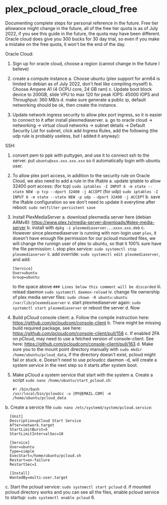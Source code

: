 # plex_pcloud_oracle_cloud_free

Documenting complete steps for personal reference in the future. Free tier allowance might change in the future, all of the free tier quota is as of July 2022, if you see this guide in the future, the quota may have been different. Oracle cloud does give you 300 bucks for 30 day trial, so even if you make a mistake on the free quota, it won't be the end of the day.

Oracle Cloud:

1. Sign up for oracle cloud, choose a region (cannot change in the future I believe)

2. create a compute instance
  a. Choose ubuntu (plex support for arm64 is limited to debian as of July 2022, don't feel like compiling myself)
  b. Choose Ampere A1 (4 OCPU core, 24 GB ram)
  c. Update boot block device to 200GB, slide VPU to max 120 for peak IOPS: 45000 IOPS and Throughput: 360 MB/s
  d. make sure generate a public ip, default networking should be ok, then create the instance.

3. Update network ingress security to allow plex port ingress, so it is easier to connect to it after install plexmediaserver.
  a. go to oracle cloud -> networking -> virtual cloud networks -> subnet details -> Default Security List for subnet, click add Ingress Rules, add the following (the udp rule is probably useless, but I added it anyway):
  
SSH:

1. convert pem to ppk with puttygen, and use it to connect ssh to the server. put `ubuntu@xxx.xxx.xxx.xxx` so it automatically login with ubuntu user.

2. To allow plex port access, in addition to the security rule on Oracle Cloud, we also need to add a rule in the iftable
  a. update iptable to allow 32400 port access: (for tcp) `sudo iptables -I INPUT 6 -m state --state NEW -p tcp --dport 32400 -j ACCEPT` (for udp) `sudo iptables -I INPUT 6 -m state --state NEW -p udp --dport 32400 -j ACCEPT`
  b. save the iftable configuration so we don't need to update it everytime after reboot: `sudo netfilter-persistent save`
  
3. Install PlexMediaServer
  a. download plexmedia server here (debian ARMv8): https://www.plex.tv/media-server-downloads/#plex-media-server
  b. install with `dpkg -i plexmediaserver...xxxx.xxx.deb`
  c. However since plexmediaserver is running with non-login user `plex`, it doesn't have enough file permission for our pcloud mounted files, we will change the runnign user of plex to ubuntu, so that it 100% sure have the file permission:
    i. stop plex service: `sudo systemctl stop plexmediaserver`
    ii. add override: `sudo systemctl edit plexmediaserver`, and  add:
      ```
      [Service]
      User=ubuntu
      Group=ubuntu
      ```
      to the space above `### Lines below this comment will be discarded`
    iii. relead daemon `sudo systemctl daemon-reload`
    iv. change file ownership of plex media server files: `sudo chown -R ubuntu:ubuntu /var/lib/plexmediaserver`
    v. start plexmediaserver again: `sudo systemctl start plexmediaserver` or reboot the server
  d. Now 
 
4. Build pCloud console client:
  a. Follow the compile instruction here: https://github.com/pcloudcom/console-client
  b. There might be missing build required package, see here: https://github.com/pcloudcom/console-client/pull/158
  c. If enabled 2FA on pCloud, may need to use a fetched version of console-client. See here: https://github.com/pcloudcom/console-client/pull/163
  d. Make sure you to the mount point directory manually with `sudo mkdir /home/ubuntu/pcloud_data`, if the directory doesn't exist, pcloud might fail or stuck.
  e. Doesn't need to use pcloudcc daemon -d, will create a system service in the next step so it starts after system boot.
  
5. Make pCloud a system service that start with the system
  a. Create a script `sudo nano /home/ubuntu/start_pcloud.sh`:
    ```
    #! /bin/bash
    /usr/local/bin/pcloudcc -u [MY@EMAIL.COM] -m /home/ubuntu/pcloud_data
    ```
  b. Create a service file `sudo nano /etc/systemd/system/pcloud.service`:
  ```
    [Unit]
    Description=pCloud Start Service
    After=network.target
    StartLimitBurst=5
    StartLimitIntervalSec=10

    [Service]
    User=ubuntu
    Type=simple
    ExecStart=/home/ubuntu/pcloud.sh
    Restart=on-failure
    RestartSec=1

    [Install]
    WantedBy=multi-user.target
  ```
  c. Start the pcloud service: `sudo systemctl start pcloud`
  d. if mounted pcloud directory works and you can see all the files, enable pcloud service to startup: `sudo systemctl enable pcloud`
6. 
